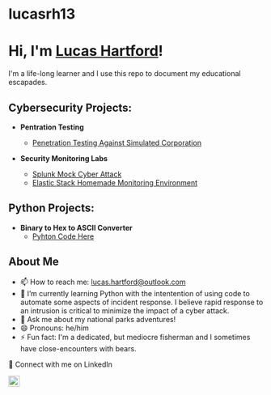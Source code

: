 # lucasrh13

<h1>Hi, I'm <a href="https://github.com/lucasrh13">Lucas Hartford</a>!</h1>
I'm a life-long learner and I use this repo to document my educational escapades.

<h2> Cybersecurity Projects:</h2>

- <b>Pentration Testing</b>
  - [Penetration Testing Against Simulated Corporation](https://github.com/lucasrh13/Penetration-Testing)
 
- <b>Security Monitoring Labs</b>
  - [Splunk Mock Cyber Attack](https://github.com/lucasrh13/Splunk-Monitoring)
  - [Elastic Stack Homemade Monitoring Environment](https://github.com/lucasrh13/Elastic-Monitoring)

<h2> Python Projects:</h2>

- <b>Binary to Hex to ASCII Converter</b>
  - [Pyhton Code Here](https://github.com/lucasrh13/Python-Projects)
 
<h2>About Me</h2>

- 📫 How to reach me: lucas.hartford@outlook.com
- 🌱 I’m currently learning Python with the intentention of using code to automate some aspects of incident response. I believe rapid response to an intrusion is critical to minimize the impact of a cyber attack.
- 💬 Ask me about my national parks adventures!
- 😄 Pronouns: he/him
- ⚡ Fun fact: I'm a dedicated, but mediocre fisherman and I sometimes have close-encounters with bears.

🤳 Connect with me on LinkedIn 

[<img align="left" alt="LucasHartford | LinkedIn" width="22px" src="https://cdn.jsdelivr.net/npm/simple-icons@v3/icons/linkedin.svg" />][linkedin]

[linkedin]: https://www.linkedin.com/in/lucas-hartford-492727206
